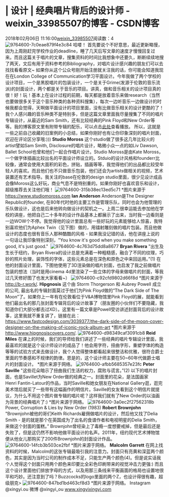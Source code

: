 # | 设计 | 经典唱片背后的设计师 - weixin_33985507的博客 - CSDN博客
2018年02月06日 11:16:00[weixin_33985507](https://me.csdn.net/weixin_33985507)阅读数：4
![9764600-7c0eae879f4e3c84](https://upload-images.jianshu.io/upload_images/9764600-7c0eae879f4e3c84)
哈喽！
首先要说个不好意思，最近更新略慢，因为上周刚赶完学校作业的deadline，睡了几天后写文章的速度才慢慢回复过来。而且这篇关于唱片的文章，搜集资料的时间比我想象中还要久，断断续续地搜了两天，文后有用于资料参考的Bibliography，对唱片设计感兴趣的朋友们可以去找找看看原文~
如果你从这个公众号刚开始注册就关注我的话，你可能会知道我现在在London College of Communication学习平面设计。今年我做了两个学校的设计项目，一个是黑胶唱片的包装设计，一个是关于Grime(发源于伦敦的音乐流派)的封面设计，两个都是关于音乐的项目。讲真，做和音乐相关的设计项目真的很！好！玩！基本上在设计过程的前期，每天都是放着音乐来做research（当然也要做很多关于这个音乐种类的各种资料搜集），每次一边听音乐一边做设计的时候我都会觉得，天啊做平面设计的项目里面，没有比做音乐相关的设计更酷的了！
我个人感兴趣的音乐种类不是特别多，但是这篇文章里面我尽量搜集了不同的唱片专辑设计，从最近的Sam Smith，还有比较经典的Pink Floyd和New Order等等。我的博客原文里有附带专辑的配乐，可以点击[此处](https://link.jianshu.com?t=https%3A%2F%2Fwww.xingyixingyi.com%2Fblogs%2Falbum-cover)查看播放。
所以，这就是一些之前自己收藏的旧案例的小总结，如果你刚好也有让你印象深刻的唱片封面，欢迎在评论区分享哦:)))
**Studio Moross**
这个studio做了很多这几年比较火的artist譬如Sam Smith, Disclosure的唱片设计，略微小众一点的如Liv Dawson, Ballet School也曾和他们一起合作唱片设计。Studio Moross是由Kate Moross，一个做字体插画比较出名的平面设计师设立的。Stduio的设计风格和founderr比较像，通常会使用大面积的彩色，拼贴，插画等等，我觉得他们的出品都比较受年轻人的喜欢。而且他们也不只做音乐包装，他们还会为artists做相关的视频，艺术装置还有艺术指导。我关注的base在伦敦的design studio里面，很少见设计成品会像Moross这么好玩，商业气息不是特别重的。如果你刚好也喜欢音乐和设计，超级推荐去关注他们哦！
![9764600-315b38ec13ed5c71](https://upload-images.jianshu.io/upload_images/9764600-315b38ec13ed5c71)
*图片来源于 https://www.studiomoross.com
**Ian Anderson**
Anderson是The Designer Republic的founder, 在80年代时他的主要工作是管理乐队，同时也会为他管理的乐队做设计，这也是后来他转向做设计的契机之一。上周二很幸运能去参加他在学校的讲座，他把自己二十多年的设计作品基本上都展示了出来，当时我一边看则是一边WOW个不停。我觉得他的设计里面总有一些好玩的元素能够给人惊喜，我特别喜欢他们为Aphex Twin（见下图）做的，用镭射雕刻做的唱片包装。而且他做设计的态度也很有音乐人那种酷酷的风格 - 如果我没记错的话，他在讲座上说的一句话让我印象特别深刻，"You know it's good when you make something good, it's just good." 
![9764600-4c763d75dd8a8677](https://upload-images.jianshu.io/upload_images/9764600-4c763d75dd8a8677)
**Bryan Rivera**
"出生及生长于纽约，Bryan Rivera的设计总是充满着一种粗糙感，融合了不同的纹理，巧妙的照片处理，装饰性的字体，这些元素总是在深色和原色之中来回运用。”(1) 在他的封面设计里面，下图他使用了3D渲染做的唱片封面，也启发了我之前做唱片包装的想法（当时是用cinema 4d里渲染了一些立体的字母来做唱片的封面，等我过几天修好图了也发大家看看~）
![9764600-c92cfd9802d66f8d](https://upload-images.jianshu.io/upload_images/9764600-c92cfd9802d66f8d)
*图片来源于 http://b-r.work/.
**Hipgnosis**
这个由 Storm Thorgerson 和 Aubrey Powell 成立的公司, 最出名的专辑封面莫过于他们为Pink Floyd做的“The Dark Side of The Moon”了。如果你上一年有在伦敦看位于V&A博物馆里Pink Floyd的展，就能看到他们最出名的那几张封面专辑背后的设计故事了（朋友圈的小伙伴们不要隐藏，我知道你们大部分都去过XD）。这里有一篇文章是Powell受访讲述封面背后的设计故事，这里我就不重复讲了，链接在此：
https://www.fastcodesign.com/3039377/the-dark-side-of-the-moon-cover-designer-on-the-making-of-iconic-rock-album-art
*图片来源于 http://www.hipgnosiscovers.com/.
![9764600-d98349caf3091cb8](https://upload-images.jianshu.io/upload_images/9764600-d98349caf3091cb8)
**Reid Miles**
在课上的时候，我们的导师给我们讲述了一些经典的唱片专辑设计里面，我最喜欢的就是这个设计师设计的成品了！他会用字符，扭曲字形，重塑字体的构造等等的试验方式来去做设计，我个人觉得整体都看起来很整洁和优雅，很符合爵士里面的节奏感和不规律的韵律。恩是的，这个设计师主要在50~60年代做爵士唱片的封面设计。
*图片来源于网络。
![9764600-afbb5685357e23fc](https://upload-images.jianshu.io/upload_images/9764600-afbb5685357e23fc)
**Peter Saville**
"这些花朵暗示了扭曲我们生活的权力，腐败与谎言。”(2)
以下的唱片封面，也是Savillet为New Order做的经典之一。封面里的花朵，是法国画家Henri Fantin-Latour的作品，当时Saville和她女朋友在National Gallery逛，逛完美术馆后就买了一些带有这幅画作的明信片。Saville的女友看到这个明信片就提议，为什么不用这个图片做专辑的唱片呢？这样我们就有了New Order的以油画为背景的经典唱片了:)
*图片来源于网络。
![9764600-3a0ec2f27562318b](https://upload-images.jianshu.io/upload_images/9764600-3a0ec2f27562318b)
Power, Corruption & Lies by New Order (1983)
**Robert Brownjohn**
"Brownjohn被他的哥们Keith Richards雇佣做唱片的设计，然后他又找了Delia Smith - 是的就是那个在英国成为了出名的食谱作者和电视明星的Delia Smith，来做这个封面的蛋糕。” Brownjohn曾经染上了毒瘾一度想要戒掉，但是最后还是失败了，但是这仍然不影响他做平面设计的名声。2011年，纽约现代艺术博物馆便从他女儿那购买了200件Brownjohn的封面设计作品。
![9764600-14fcb3b503ce2fbf](https://upload-images.jianshu.io/upload_images/9764600-14fcb3b503ce2fbf)
*图片来源于网络。
**Malcolm Garrett**
在网上找资料的时候，Malcolm的这张专辑最吸引我的注意力。封面只有亮黄和深蓝两个颜色，其实是因为当时公司的制作成本不足，只能生产两个颜色(4)。但是说实话我个人觉得这个封面只用两个颜色来印要比全彩色印刷带来的视觉冲击力更强:) 而且这个设计里面他们排放字母的方式，以及用那三条线来平衡画面的格局也设置地很平和巧妙。还注意到了吗？Buzzcocks的logo里面的两个Z，也设计得很有趣，超级朋克>
![9764600-847bd1bd463cf8d3](https://upload-images.jianshu.io/upload_images/9764600-847bd1bd463cf8d3)
*图片来源于网络。
Instagram @xingyi.ou
微博 @xingyi_ou
www.xingyixingyi.com
